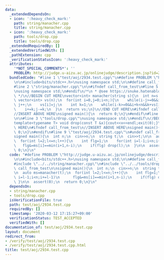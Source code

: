 ```yaml
---
data:
  _extendedDependsOn:
  - icon: ':heavy_check_mark:'
    path: string/manacher.cpp
    title: string/manacher.cpp
  - icon: ':heavy_check_mark:'
    path: tools/drop.cpp
    title: tools/drop.cpp
  _extendedRequiredBy: []
  _extendedVerifiedWith: []
  _pathExtension: cpp
  _verificationStatusIcon: ':heavy_check_mark:'
  attributes:
    '*NOT_SPECIAL_COMMENTS*': ''
    PROBLEM: http://judge.u-aizu.ac.jp/onlinejudge/description.jsp?id=2934
  bundledCode: "#line 1 \"test/aoj/2934.test.cpp\"\n#define PROBLEM \"http://judge.u-aizu.ac.jp/onlinejudge/description.jsp?id=2934\"\
    \n\n#include<bits/stdc++.h>\nusing namespace std;\n\n#define call_from_test\n\
    #line 2 \"string/manacher.cpp\"\n\n#ifndef call_from_test\n#line 5 \"string/manacher.cpp\"\
    \nusing namespace std;\n#endif\n/*\n * @see https://snuke.hatenablog.com/entry/2014/12/02/235837\n\
    \ */\n//BEGIN CUT HERE\nvector<int> manacher(string s){\n  int n=s.size();\n \
    \ vector<int> vs(n);\n  for(int i=0,j=0;i<n;){\n    while(i-j>=0&&i+j<n&&s[i-j]==s[i+j])\
    \ j++;\n    vs[i]=j;\n    int k=1;\n    while(i-k>=0&&i+k<n&&k+vs[i-k]<j) vs[i+k]=vs[i-k],k++;\n\
    \    i+=k;j-=k;\n  }\n  return vs;\n}\n//END CUT HERE\n#ifndef call_from_test\n\
    //INSERT ABOVE HERE\nsigned main(){\n  return 0;\n}\n#endif\n#line 1 \"tools/drop.cpp\"\
    \n\n#line 3 \"tools/drop.cpp\"\nusing namespace std;\n#endif\n//BEGIN CUT HERE\n\
    template<typename T> void drop(const T &x){cout<<x<<endl;exit(0);}\n//END CUT\
    \ HERE\n#ifndef call_from_test\n//INSERT ABOVE HERE\nsigned main(){\n  return\
    \ 0;\n}\n#endif\n#line 9 \"test/aoj/2934.test.cpp\"\n#undef call_from_test\n\n\
    signed main(){\n  int n;\n  cin>>n;\n  string t;\n  cin>>t;\n\n  auto ms=manacher(t);\n\
    \  for(int l=2;l<=n;l++){\n    int flg=1;\n    for(int i=l-1;i<n;i+=l-1)\n   \
    \   flg&=ms[i]==min(i+1,n-i);\n    if(flg) drop(l);\n  }\n\n  assert(0);\n  return\
    \ 0;\n}\n"
  code: "#define PROBLEM \"http://judge.u-aizu.ac.jp/onlinejudge/description.jsp?id=2934\"\
    \n\n#include<bits/stdc++.h>\nusing namespace std;\n\n#define call_from_test\n\
    #include \"../../string/manacher.cpp\"\n#include \"../../tools/drop.cpp\"\n#undef\
    \ call_from_test\n\nsigned main(){\n  int n;\n  cin>>n;\n  string t;\n  cin>>t;\n\
    \n  auto ms=manacher(t);\n  for(int l=2;l<=n;l++){\n    int flg=1;\n    for(int\
    \ i=l-1;i<n;i+=l-1)\n      flg&=ms[i]==min(i+1,n-i);\n    if(flg) drop(l);\n \
    \ }\n\n  assert(0);\n  return 0;\n}\n"
  dependsOn:
  - string/manacher.cpp
  - tools/drop.cpp
  isVerificationFile: true
  path: test/aoj/2934.test.cpp
  requiredBy: []
  timestamp: '2020-03-12 17:15:27+09:00'
  verificationStatus: TEST_ACCEPTED
  verifiedWith: []
documentation_of: test/aoj/2934.test.cpp
layout: document
redirect_from:
- /verify/test/aoj/2934.test.cpp
- /verify/test/aoj/2934.test.cpp.html
title: test/aoj/2934.test.cpp
---
```


